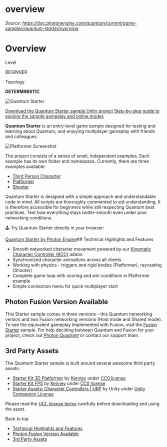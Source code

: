 # overview

_Source: https://doc.photonengine.com/quantum/current/game-samples/quantum-starter/overview_

# Overview

Level

BEGINNER

Topology

**DETERMINISTIC**

![Quantum Starter](/docs/img/quantum/v3/game-samples/starter/QuantumStarter.jpg)

[Download the Quantum Starter sample Unity project](/quantum/current/game-samples/quantum-starter/getting-started#download) [Step-by-step guide to explore the sample gameplay and online modes](/quantum/current/game-samples/quantum-starter/getting-started)

**Quantum Starter** is an entry-level game sample designed for testing and learning about Quantum, and enjoying multiplayer gameplay with friends and colleagues.

![Platformer Screenshot](/docs/img/quantum/v3/game-samples/starter/Platformer.jpg)

The project consists of a series of small, independent examples. Each example has its own folder and namespace. Currently, there are three examples available:

- [Third Person Character](/quantum/current/game-samples/quantum-starter/project-architecture#third-person-character)
- [Platformer](/quantum/current/game-samples/quantum-starter/project-architecture#platformer)
- [Shooter](/quantum/current/game-samples/quantum-starter/project-architecture#shooter)

Quantum Starter is designed with a simple approach and understandable code in mind. All scripts are thoroughly commented to aid understanding. It is therefore accessible for beginners while still respecting Quantum best practices. Test how everything stays butter-smooth even under poor networking conditions.

🕹️ Try Quantum Starter directly in your browser:

<a href="https://photonengine.itch.io/quantum-starter">Quantum Starter by Photon Engine</a>## Technical Highlights and Features

- Smooth networked character movement powered by our [Kinematic Character Controller (KCC)](/quantum/current/addons/kcc/overview) addon
- Synchronized character animations across all clients
- Working with physics - triggers and rigid bodies (Platformer), raycasting (Shooter)
- Complete game loop with scoring and win conditions in Platformer example
- Simple connection menu for quick multiplayer start

## Photon Fusion Version Available

This Starter sample comes in three versions - this Quantum networking version and two Fusion networking versions (Host mode and Shared mode). To see the equivalent gameplay implemented with Fusion, visit the [Fusion Starter](/fusion/current/game-samples/fusion-starter) sample. For help deciding between Quantum and Fusion for your project, check out [Photon Quadrant](/fusion/current/fusion-choose) or contact our support team.

## 3rd Party Assets

The Quantum Starter sample is built around several awesome third party assets:

- [Starter Kit 3D Platformer](https://github.com/KenneyNL/Starter-Kit-3D-Platformer) by [Kenney](https://www.kenney.nl/) under [CC0 license](https://creativecommons.org/publicdomain/zero/1.0/)
- [Starter Kit FPS](https://github.com/KenneyNL/Starter-Kit-FPS) by [Kenney](https://www.kenney.nl/) under [CC0 license](https://creativecommons.org/publicdomain/zero/1.0/)
- [Starter Assets: Character Controllers \| URP](https://assetstore.unity.com/packages/essentials/starter-assets-character-controllers-urp-267961) by Unity under [Unity Companion License](https://unity.com/de/legal/licenses/unity-companion-license)

Please read the [UCL license terms](https://unity.com/de/legal/licenses/unity-companion-license) carefully before downloading and using the asset.

Back to top

- [Technical Highlights and Features](#technical-highlights-and-features)
- [Photon Fusion Version Available](#photon-fusion-version-available)
- [3rd Party Assets](#rd-party-assets)